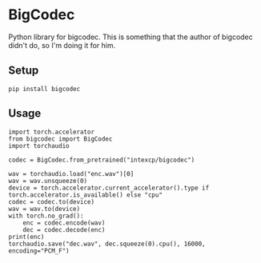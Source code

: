 # BigCodec

Python library for bigcodec. This is something that the author of bigcodec didn't do, so I'm doing it for him.

## Setup

```
pip install bigcodec
```

## Usage

```
import torch.accelerator
from bigcodec import BigCodec
import torchaudio

codec = BigCodec.from_pretrained("intexcp/bigcodec")

wav = torchaudio.load("enc.wav")[0]
wav = wav.unsqueeze(0)
device = torch.accelerator.current_accelerator().type if torch.accelerator.is_available() else "cpu"
codec = codec.to(device)
wav = wav.to(device)
with torch.no_grad():
    enc = codec.encode(wav)
    dec = codec.decode(enc)
print(enc)
torchaudio.save("dec.wav", dec.squeeze(0).cpu(), 16000, encoding="PCM_F")
```